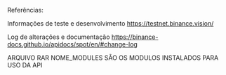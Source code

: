 Referências:

Informações de teste e desenvolvimento
https://testnet.binance.vision/

Log de alterações e documentação
https://binance-docs.github.io/apidocs/spot/en/#change-log

ARQUIVO RAR NOME_MODULES SÃO OS MODULOS INSTALADOS PARA USO DA API
